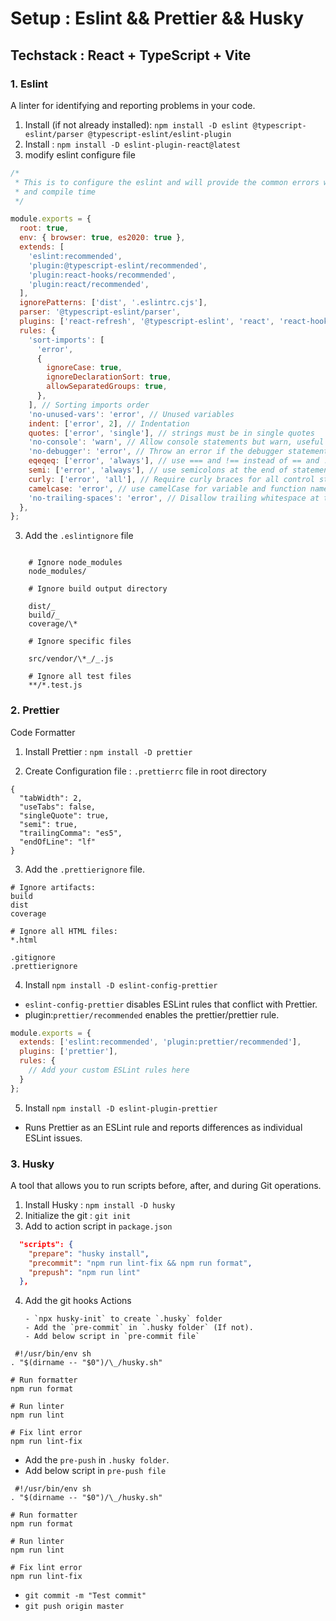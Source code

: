 # Setup : Eslint && Prettier && Husky

## Techstack : React + TypeScript + Vite

### 1. Eslint

A linter for identifying and reporting problems in your code.

1. Install (if not already installed): `npm install -D eslint @typescript-eslint/parser @typescript-eslint/eslint-plugin`
2. Install : `npm install -D eslint-plugin-react@latest`
3. modify eslint configure file

```cjs .eslintrc.cjs
/*
 * This is to configure the eslint and will provide the common errors while writing the code
 * and compile time
 */

module.exports = {
  root: true,
  env: { browser: true, es2020: true },
  extends: [
    'eslint:recommended',
    'plugin:@typescript-eslint/recommended',
    'plugin:react-hooks/recommended',
    'plugin:react/recommended',
  ],
  ignorePatterns: ['dist', '.eslintrc.cjs'],
  parser: '@typescript-eslint/parser',
  plugins: ['react-refresh', '@typescript-eslint', 'react', 'react-hooks'],
  rules: {
    'sort-imports': [
      'error',
      {
        ignoreCase: true,
        ignoreDeclarationSort: true,
        allowSeparatedGroups: true,
      },
    ], // Sorting imports order
    'no-unused-vars': 'error', // Unused variables
    indent: ['error', 2], // Indentation
    quotes: ['error', 'single'], // strings must be in single quotes
    'no-console': 'warn', // Allow console statements but warn, useful for development and reminding to clean up before production
    'no-debugger': 'error', // Throw an error if the debugger statement is used
    eqeqeq: ['error', 'always'], // use === and !== instead of == and !=
    semi: ['error', 'always'], // use semicolons at the end of statements
    curly: ['error', 'all'], // Require curly braces for all control statements
    camelcase: 'error', // use camelCase for variable and function names
    'no-trailing-spaces': 'error', // Disallow trailing whitespace at the end of lines
  },
};
```

3. Add the `.eslintignore` file

```.eslintignore

    # Ignore node_modules
    node_modules/

    # Ignore build output directory

    dist/_
    build/_
    coverage/\*

    # Ignore specific files

    src/vendor/\*_/_.js

    # Ignore all test files
    **/*.test.js

```

### 2. Prettier

Code Formatter

1. Install Prettier : `npm install -D prettier`

2. Create Configuration file : `.prettierrc` file in root directory

```.prettierrc
{
  "tabWidth": 2,
  "useTabs": false,
  "singleQuote": true,
  "semi": true,
  "trailingComma": "es5",
  "endOfLine": "lf"
}

```

3.  Add the `.prettierignore` file.

```.prettierignore
# Ignore artifacts:
build
dist
coverage

# Ignore all HTML files:
*.html

.gitignore
.prettierignore

```

4.  Install `npm install -D eslint-config-prettier`

- `eslint-config-prettier` disables ESLint rules that conflict with Prettier.
- plugin:`prettier/recommended` enables the prettier/prettier rule.

```.eslintrc.cjs
module.exports = {
  extends: ['eslint:recommended', 'plugin:prettier/recommended'],
  plugins: ['prettier'],
  rules: {
    // Add your custom ESLint rules here
  }
};
```

5. Install `npm install -D eslint-plugin-prettier`

- Runs Prettier as an ESLint rule and reports differences as individual ESLint issues.

### 3. Husky

A tool that allows you to run scripts before, after, and during Git operations.

1. Install Husky : `npm install -D husky`
2. Initialize the git : `git init`
3. Add to action script in `package.json`

```json
  "scripts": {
    "prepare": "husky install",
    "precommit": "npm run lint-fix && npm run format",
    "prepush": "npm run lint"
  },
```

4.  Add the git hooks Actions

        - `npx husky-init` to create `.husky` folder
        - Add the `pre-commit` in `.husky folder` (If not).
        - Add below script in `pre-commit file`

```
 #!/usr/bin/env sh
. "$(dirname -- "$0")/\_/husky.sh"

# Run formatter
npm run format

# Run linter
npm run lint

# Fix lint error
npm run lint-fix

```

- Add the `pre-push` in `.husky folder`.
- Add below script in `pre-push file`

```
 #!/usr/bin/env sh
. "$(dirname -- "$0")/\_/husky.sh"

# Run formatter
npm run format

# Run linter
npm run lint

# Fix lint error
npm run lint-fix

```

- `git commit -m "Test commit"`
- `git push origin master`
